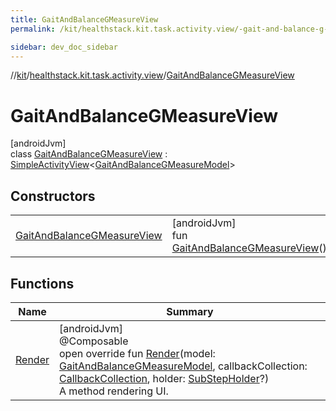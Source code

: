 ```yaml
---
title: GaitAndBalanceGMeasureView
permalink: /kit/healthstack.kit.task.activity.view/-gait-and-balance-g-measure-view/index.html

sidebar: dev_doc_sidebar
---
```

//[kit](../../../index.html)/[healthstack.kit.task.activity.view](../index.html)/[GaitAndBalanceGMeasureView](index.html)



# GaitAndBalanceGMeasureView



[androidJvm]\
class [GaitAndBalanceGMeasureView](index.html) : [SimpleActivityView](../../healthstack.kit.task.activity.view.common/-simple-activity-view/index.html)&lt;[GaitAndBalanceGMeasureModel](../../healthstack.kit.task.activity.model/-gait-and-balance-g-measure-model/index.html)&gt;



## Constructors


| | |
|---|---|
| [GaitAndBalanceGMeasureView](-gait-and-balance-g-measure-view.html) | [androidJvm]<br>fun [GaitAndBalanceGMeasureView](-gait-and-balance-g-measure-view.html)() |


## Functions


| Name | Summary |
|---|---|
| [Render](-render.html) | [androidJvm]<br>@Composable<br>open override fun [Render](-render.html)(model: [GaitAndBalanceGMeasureModel](../../healthstack.kit.task.activity.model/-gait-and-balance-g-measure-model/index.html), callbackCollection: [CallbackCollection](../../healthstack.kit.task.base/-callback-collection/index.html), holder: [SubStepHolder](../../healthstack.kit.task.survey.question/-sub-step-holder/index.html)?)<br>A method rendering UI. |

